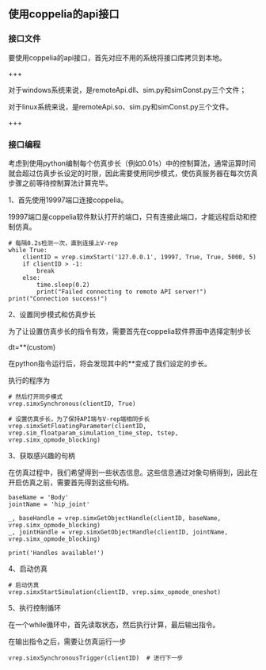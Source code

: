 ## 使用coppelia的api接口



### 接口文件

要使用coppelia的api接口，首先对应不用的系统将接口库拷贝到本地。

+++

对于windows系统来说，是remoteApi.dll、sim.py和simConst.py三个文件；

对于linux系统来说，是remoteApi.so、sim.py和simConst.py三个文件。

+++



### 接口编程

考虑到使用python编制每个仿真步长（例如0.01s）中的控制算法，通常运算时间就会超过仿真步长设定的时限，因此需要使用同步模式，使仿真服务器在每次仿真步骤之前等待控制算法计算完毕。



1、首先使用19997端口连接coppelia。



19997端口是coppelia软件默认打开的端口，只有连接此端口，才能远程启动和控制仿真。

```
# 每隔0.2s检测一次，直到连接上V-rep
while True:
    clientID = vrep.simxStart('127.0.0.1', 19997, True, True, 5000, 5)
    if clientID > -1:
        break
    else:
        time.sleep(0.2)
        print("Failed connecting to remote API server!")
print("Connection success!")
```



2、设置同步模式和仿真步长

为了让设置仿真步长的指令有效，需要首先在coppelia软件界面中选择定制步长

dt=**(custom)

在python指令运行后，将会发现其中的**变成了我们设定的步长。



执行的程序为

```
# 然后打开同步模式
vrep.simxSynchronous(clientID, True) 

# 设置仿真步长，为了保持API端与V-rep端相同步长
vrep.simxSetFloatingParameter(clientID, vrep.sim_floatparam_simulation_time_step, tstep, vrep.simx_opmode_blocking)
```



3、获取感兴趣的句柄

在仿真过程中，我们希望得到一些状态信息。这些信息通过对象句柄得到，因此在开启仿真之前，需要首先得到这些句柄。

```
baseName = 'Body'
jointName = 'hip_joint'

_, baseHandle = vrep.simxGetObjectHandle(clientID, baseName, vrep.simx_opmode_blocking)
_, jointHandle = vrep.simxGetObjectHandle(clientID, jointName, vrep.simx_opmode_blocking)

print('Handles available!')
```



4、启动仿真

```
# 启动仿真
vrep.simxStartSimulation(clientID, vrep.simx_opmode_oneshot)
```



5、执行控制循环

在一个while循环中，首先读取状态，然后执行计算，最后输出指令。

在输出指令之后，需要让仿真运行一步

```
vrep.simxSynchronousTrigger(clientID)  # 进行下一步
```



